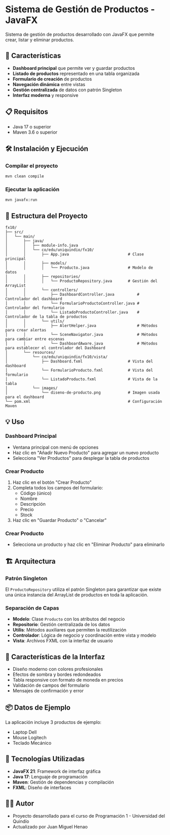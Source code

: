 # Sistema de Gestión de Productos - JavaFX

Sistema de gestión de productos desarrollado con JavaFX que permite crear, listar y eliminar productos.

## 🚀 Características

- **Dashboard principal** que permite ver y guardar productos
- **Listado de productos** representado en una tabla organizada
- **Formulario de creación** de productos
- **Navegación dinámica** entre vistas
- **Gestión centralizada** de datos con patrón Singleton
- **Interfaz moderna** y responsive

## 📋 Requisitos

- Java 17 o superior
- Maven 3.6 o superior

## 🛠️ Instalación y Ejecución

### Compilar el proyecto

```bash
mvn clean compile
```

### Ejecutar la aplicación

```bash
mvn javafx:run
```

## 📁 Estructura del Proyecto

```
fx10/
├── src/
│   └── main/
│       ├── java/
│       │   ├── module-info.java
│       │   └── co/edu/uniquindio/fx10/
│       │       ├── App.java                          # Clase principal
│       │       ├── models/
│       │       │   └── Producto.java                 # Modelo de datos
│       │       ├── repositories/
│       │       │   └── ProductoRepository.java       # Gestión del ArrayList
│       │       └── controllers/
│       │           ├── DashboardController.java          # Controlador del dashboard
│       │           └── FormularioProductoController.java # Controlador del formulario
│       │           └── ListadoProductoController.java    # Controlador de la tabla de productos
│       │       └── utils/
│       │           ├── AlertHelper.java                  # Métodos para crear alertas 
│       │           └── SceneNavigator.java               # Métodos para cambiar entre escenas
│       │           └── DashboardAware.java               # Métodos para establecer el controlador del Dashboard
│       └── resources/
│           └── co/edu/uniquindio/fx10/vista/
│               ├── Dashboard.fxml                    # Vista del dashboard
│               └── FormularioProducto.fxml           # Vista del formulario
│               └── ListadoProducto.fxml              # Vista de la tabla
│           └── images/
│               └── diseno-de-producto.png            # Imagen usada para el dashboard
└── pom.xml                                           # Configuración Maven
```

## 💡 Uso

### Dashboard Principal

- Ventana principal con menú de opciones
- Haz clic en "Añadir Nuevo Producto" para agregar un nuevo producto
- Selecciona "Ver Productos" para desplegar la tabla de productos


### Crear Producto

1. Haz clic en el botón "Crear Producto"
2. Completa todos los campos del formulario:
   - Código (único)
   - Nombre
   - Descripción
   - Precio
   - Stock
3. Haz clic en "Guardar Producto" o "Cancelar"

### Crear Producto
- Selecciona un producto y haz clic en "Eliminar Producto" para eliminarlo

## 🏗️ Arquitectura

### Patrón Singleton
El `ProductoRepository` utiliza el patrón Singleton para garantizar que existe una única instancia del ArrayList de productos en toda la aplicación.

### Separación de Capas
- **Modelo**: Clase `Producto` con los atributos del negocio
- **Repositorio**: Gestión centralizada de los datos
- **Utilis**: Métodos auxiliares que permiten la reutilización
- **Controlador**: Lógica de negocio y coordinación entre vista y modelo
- **Vista**: Archivos FXML con la interfaz de usuario

## 🎨 Características de la Interfaz

- Diseño moderno con colores profesionales
- Efectos de sombra y bordes redondeados
- Tabla responsive con formato de moneda en precios
- Validación de campos del formulario
- Mensajes de confirmación y error

## 📦 Datos de Ejemplo

La aplicación incluye 3 productos de ejemplo:
- Laptop Dell
- Mouse Logitech
- Teclado Mecánico

## 🔧 Tecnologías Utilizadas

- **JavaFX 21**: Framework de interfaz gráfica
- **Java 17**: Lenguaje de programación
- **Maven**: Gestión de dependencias y compilación
- **FXML**: Diseño de interfaces

## 👨‍💻 Autor

- Proyecto desarrollado para el curso de Programación 1 - Universidad del Quindío
- Actualizado por Juan Miguel Henao

